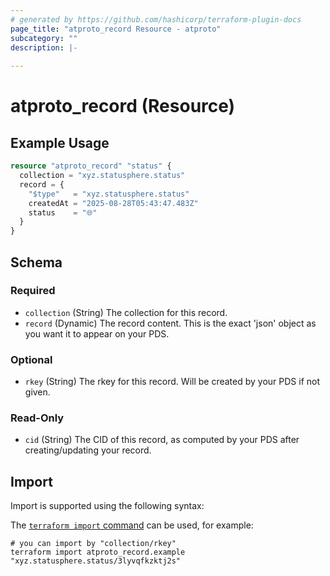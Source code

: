 ```yaml
---
# generated by https://github.com/hashicorp/terraform-plugin-docs
page_title: "atproto_record Resource - atproto"
subcategory: ""
description: |-
  
---
```


# atproto_record (Resource)



## Example Usage

```terraform
resource "atproto_record" "status" {
  collection = "xyz.statusphere.status"
  record = {
    "$type"   = "xyz.statusphere.status"
    createdAt = "2025-08-28T05:43:47.483Z"
    status    = "🌐"
  }
}
```

<!-- schema generated by tfplugindocs -->
## Schema

### Required

- `collection` (String) The collection for this record.
- `record` (Dynamic) The record content. This is the exact 'json' object as  you want it to appear on your PDS.

### Optional

- `rkey` (String) The rkey for this record. Will be created by your PDS if not given.

### Read-Only

- `cid` (String) The CID of this record, as computed by your PDS after creating/updating your record.

## Import

Import is supported using the following syntax:

The [`terraform import` command](https://developer.hashicorp.com/terraform/cli/commands/import) can be used, for example:

```shell
# you can import by "collection/rkey"
terraform import atproto_record.example "xyz.statusphere.status/3lyvqfkzktj2s"
```
